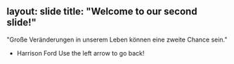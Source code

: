 layout: slide
title: "Welcome to our second slide!"
---

"Große Veränderungen in unserem Leben können eine zweite Chance sein."

- Harrison Ford
Use the left arrow to go back!
